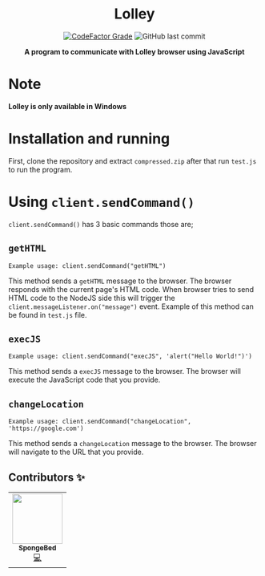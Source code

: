 <div align="center">

# Lolley

  <a href="https://www.codefactor.io/repository/github/constani/lolley"><img alt="CodeFactor Grade" src="https://www.codefactor.io/repository/github/constani/lolley/badge"></a>
  <img alt="GitHub last commit" src="https://img.shields.io/github/last-commit/Constani/lolley">

**A program to communicate with Lolley browser using JavaScript**

</div>

# Note

**Lolley is only available in Windows**

# Installation and running
First, clone the repository and extract `compressed.zip` after that run `test.js` to run the program.

# Using `client.sendCommand()`

`client.sendCommand()` has 3 basic commands those are;

## `getHTML`

`Example usage: client.sendCommand("getHTML")`

This method sends a `getHTML` message to the browser. The browser responds with the current page's HTML code. When browser tries to send HTML code to the NodeJS side
this will trigger the `client.messageListener.on("message")` event. Example of this method can be found in `test.js` file.

## `execJS`

`Example usage: client.sendCommand("execJS", 'alert("Hello World!")')`

This method sends a `execJS` message to the browser. The browser will execute the JavaScript code that you provide.

## `changeLocation`

`Example usage: client.sendCommand("changeLocation", 'https://google.com')`

This method sends a `changeLocation` message to the browser. The browser will navigate to the URL that you provide.


## Contributors ✨

<table>
  <tr>
        <td align="center"><a href="https://spongebed.me"><img src="https://avatars.githubusercontent.com/u/56435044?v=4" width="100px;" alt=""/><br /><sub>          <b>SpongeBed</b></sub></a><br /> <a href="https://github.com/Constani/vaniply/commits?author=SpongeBed81" title="Code">💻</a></td>
    </tr>
</table>
